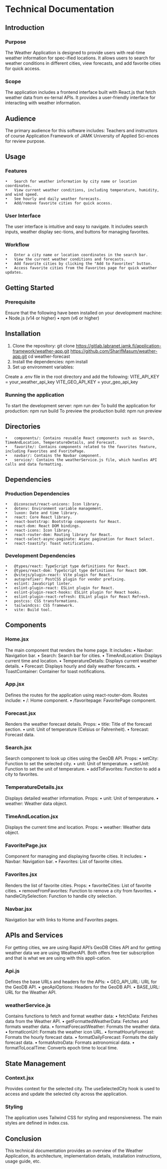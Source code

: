 # Technical Documentation
##	Introduction
### Purpose
The Weather Application is designed to provide users with real-time weather information for spec-ified locations. It allows users to search for weather conditions in different cities, view forecasts, and add favorite cities for quick access.

### Scope
The application includes a frontend interface built with React.js that fetch weather data from ex-ternal APIs. It provides a user-friendly interface for interacting with weather information.

## Audience
The primary audience for this software includes:
Teachers and instructors of course Application Framework of JAMK University of Applied Sci-ences for review purpose.

##	Usage
### Features
    •	Search for weather information by city name or location coordinates.
    •	View current weather conditions, including temperature, humidity, and wind speed.
    •	See hourly and daily weather forecasts.
    •	Add/remove favorite cities for quick access.

### User Interface
The user interface is intuitive and easy to navigate. It includes search inputs, weather display sec-tions, and buttons for managing favorites.

### Workflow
    •	Enter a city name or location coordinates in the search bar.
    •	View the current weather conditions and forecasts.
    •	Add favorite cities by clicking the "Add to Favorites" button.
    •	Access favorite cities from the Favorites page for quick weather updates.

##	Getting Started
### Prerequisite
Ensure that the following have been installed on your development machine:
    •	Node.js (v14 or higher)
    •	npm (v6 or higher)

## Installation
1.	Clone the repository:
    git clone https://gitlab.labranet.jamk.fi/application-framework/weather-app.git
    https://github.com/SharifMasum/weather-app.git
    cd weather-forecast
2.	Install the dependencies:
    npm install
3.	Set up environment variables:

Create a .env file in the root directory and add the following:
    VITE_API_KEY = your_weather_api_key
    VITE_GEO_API_KEY = your_geo_api_key

### Running the application
To start the development server:
    npm run dev
To build the application for production:
    npm run build
To preview the production build:
    npm run preview
 
## Directories
    •	components/: Contains reusable React components such as Search, TimeAndLocation, TemperatureDetails, and Forecast.
    •	favorite/: Contains components related to the favorites feature, including Favorites and FvoritePage.
    •	navbar/: Contains the Navbar component.
    •	service/: Contains the weatherService.js file, which handles API calls and data formatting.
## Dependencies
### Production Dependencies
    •	@iconscout/react-unicons: Icon library.
    •	dotenv: Environment variable management.
    •	luxon: Date and time library.
    •	react: Core React library.
    •	react-bootstrap: Bootstrap components for React.
    •	react-dom: React DOM bindings.
    •	react-icons: Icon library.
    •	react-router-dom: Routing library for React.
    •	react-select-async-paginate: Async pagination for React Select.
    •	react-toastify: Toast notifications.
### Development Dependencies
    •	@types/react: TypeScript type definitions for React.
    •	@types/react-dom: TypeScript type definitions for React DOM.
    •	@vitejs/plugin-react: Vite plugin for React.
    •	autoprefixer: PostCSS plugin for vendor prefixing.
    •	eslint: JavaScript linter.
    •	eslint-plugin-react: ESLint plugin for React.
    •	eslint-plugin-react-hooks: ESLint plugin for React hooks.
    •	eslint-plugin-react-refresh: ESLint plugin for React Refresh.
    •	postcss: CSS transformations.
    •	tailwindcss: CSS framework.
    •	vite: Build tool.

##	Components
### Home.jsx
The main component that renders the home page. It includes:
    •	Navbar: Navigation bar.
    •	Search: Search bar for cities.
    •	TimeAndLocation: Displays current time and location.
    •	TemperatureDetails: Displays current weather details.
    •	Forecast: Displays hourly and daily weather forecasts.
    •	ToastContainer: Container for toast notifications.

### App.jsx
Defines the routes for the application using react-router-dom. Routes include:
    •	/: Home component.
    •	/favoritepage: FavoritePage component.

### Forecast.jsx
Renders the weather forecast details. Props:
    •	title: Title of the forecast section.
    •	unit: Unit of temperature (Celsius or Fahrenheit).
    •	forecast: Forecast data.

### Search.jsx
Search component to look up cities using the GeoDB API. Props:
    •	setCity: Function to set the selected city.
    •	unit: Unit of temperature.
    •	setUnit: Function to set the unit of temperature.
    •	addToFavorites: Function to add a city to favorites.

### TemperatureDetails.jsx
Displays detailed weather information. Props:
    •	unit: Unit of temperature.
    •	weather: Weather data object.

### TimeAndLocation.jsx
Displays the current time and location. Props:
    •	weather: Weather data object.

### FavoritePage.jsx
Component for managing and displaying favorite cities. It includes:
    •	Navbar: Navigation bar.
    •	Favorites: List of favorite cities.

### Favorites.jsx
Renders the list of favorite cities. Props:
    •	favoriteCities: List of favorite cities.
    •	removeFromFavorites: Function to remove a city from favorites.
    •	handleCitySelection: Function to handle city selection.

### Navbar.jsx
Navigation bar with links to Home and Favorites pages.

##	APIs and Services
For getting cities, we are using Rapid API’s GeoDB Cities API and for getting weather data we are using WeatherAPI. Both offers free tier subscription and that is what we are using with this appli-cation.

### Api.js
Defines the base URLs and headers for the APIs:
    •	GEO_API_URL: URL for the GeoDB API.
    •	geoApiOptions: Headers for the GeoDB API.
    •	BASE_URL: URL for the Weather API.

### weatherService.js
Contains functions to fetch and format weather data:
    •	fetchData: Fetches data from the Weather API.
    •	getFormattedWeatherData: Fetches and formats weather data.
    •	formatForecastWeather: Formats the weather data.
    •	formatIconUrl: Formats the weather icon URL.
    •	formatHourlyForecast: Formats the hourly forecast data.
    •	formatDailyForecast: Formats the daily forecast data.
    •	formatAstroData: Formats astronomical data.
    •	formatToLocalTime: Converts epoch time to local time.

##	State Management
### Context.jsx
Provides context for the selected city. The useSelectedCity hook is used to access and update the selected city across the application.

### Styling
The application uses Tailwind CSS for styling and responsiveness. The main styles are defined in index.css.

##	Conclusion
This technical documentation provides an overview of the Weather Application, its architecture, implementation details, installation instructions, usage guide, etc.
